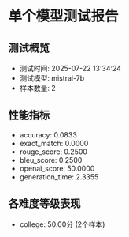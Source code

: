 
# 单个模型测试报告

## 测试概览
- 测试时间: 2025-07-22 13:34:24
- 测试模型: mistral-7b
- 样本数量: 2

## 性能指标
- accuracy: 0.0833
- exact_match: 0.0000
- rouge_score: 0.2500
- bleu_score: 0.2500
- openai_score: 50.0000
- generation_time: 2.3355

## 各难度等级表现
- college: 50.00分 (2个样本)
